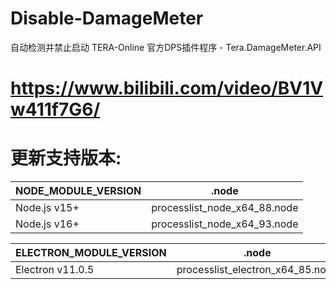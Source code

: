 # Disable-DamageMeter

自动检测并禁止启动 TERA-Online 官方DPS插件程序 - Tera.DamageMeter.API

# https://www.bilibili.com/video/BV1Vw411f7G6/

# 更新支持版本:

NODE_MODULE_VERSION | .node
--- | ---
Node.js v15+ | processlist_node_x64_88.node
Node.js v16+ | processlist_node_x64_93.node

ELECTRON_MODULE_VERSION | .node
--- | ---
Electron v11.0.5 | processlist_electron_x64_85.node
